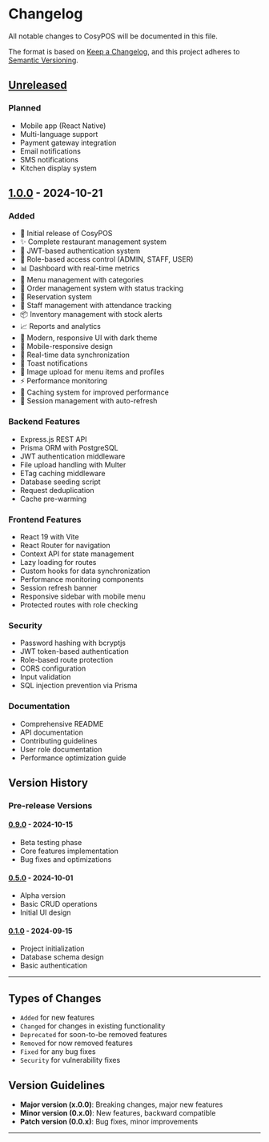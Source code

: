 # Changelog

All notable changes to CosyPOS will be documented in this file.

The format is based on [Keep a Changelog](https://keepachangelog.com/en/1.0.0/),
and this project adheres to [Semantic Versioning](https://semver.org/spec/v2.0.0.html).

## [Unreleased]

### Planned
- Mobile app (React Native)
- Multi-language support
- Payment gateway integration
- Email notifications
- SMS notifications
- Kitchen display system

## [1.0.0] - 2024-10-21

### Added
- 🎉 Initial release of CosyPOS
- ✨ Complete restaurant management system
- 🔐 JWT-based authentication system
- 👥 Role-based access control (ADMIN, STAFF, USER)
- 📊 Dashboard with real-time metrics
- 🍔 Menu management with categories
- 🛒 Order management system with status tracking
- 📅 Reservation system
- 👔 Staff management with attendance tracking
- 📦 Inventory management with stock alerts
- 📈 Reports and analytics
- 🎨 Modern, responsive UI with dark theme
- 📱 Mobile-responsive design
- 🚀 Real-time data synchronization
- 🔔 Toast notifications
- 📸 Image upload for menu items and profiles
- ⚡ Performance monitoring
- 💾 Caching system for improved performance
- 🔄 Session management with auto-refresh

### Backend Features
- Express.js REST API
- Prisma ORM with PostgreSQL
- JWT authentication middleware
- File upload handling with Multer
- ETag caching middleware
- Database seeding script
- Request deduplication
- Cache pre-warming

### Frontend Features
- React 19 with Vite
- React Router for navigation
- Context API for state management
- Lazy loading for routes
- Custom hooks for data synchronization
- Performance monitoring components
- Session refresh banner
- Responsive sidebar with mobile menu
- Protected routes with role checking

### Security
- Password hashing with bcryptjs
- JWT token-based authentication
- Role-based route protection
- CORS configuration
- Input validation
- SQL injection prevention via Prisma

### Documentation
- Comprehensive README
- API documentation
- Contributing guidelines
- User role documentation
- Performance optimization guide

## Version History

### Pre-release Versions

#### [0.9.0] - 2024-10-15
- Beta testing phase
- Core features implementation
- Bug fixes and optimizations

#### [0.5.0] - 2024-10-01
- Alpha version
- Basic CRUD operations
- Initial UI design

#### [0.1.0] - 2024-09-15
- Project initialization
- Database schema design
- Basic authentication

---

## Types of Changes

- `Added` for new features
- `Changed` for changes in existing functionality
- `Deprecated` for soon-to-be removed features
- `Removed` for now removed features
- `Fixed` for any bug fixes
- `Security` for vulnerability fixes

## Version Guidelines

- **Major version (x.0.0)**: Breaking changes, major new features
- **Minor version (0.x.0)**: New features, backward compatible
- **Patch version (0.0.x)**: Bug fixes, minor improvements

---

[Unreleased]: https://github.com/yourusername/cosypos/compare/v1.0.0...HEAD
[1.0.0]: https://github.com/yourusername/cosypos/releases/tag/v1.0.0
[0.9.0]: https://github.com/yourusername/cosypos/releases/tag/v0.9.0
[0.5.0]: https://github.com/yourusername/cosypos/releases/tag/v0.5.0
[0.1.0]: https://github.com/yourusername/cosypos/releases/tag/v0.1.0

